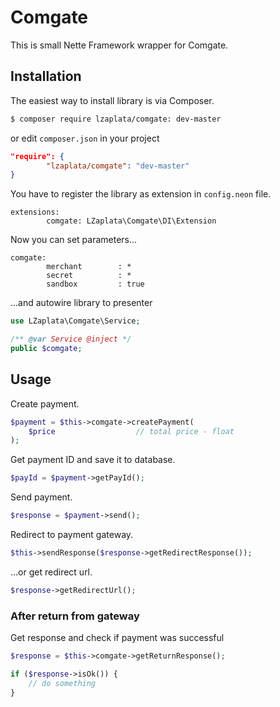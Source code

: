 # Comgate
This is small Nette Framework wrapper for Comgate.

## Installation
The easiest way to install library is via Composer.

````sh
$ composer require lzaplata/comgate: dev-master
````
or edit `composer.json` in your project

````json
"require": {
        "lzaplata/comgate": "dev-master"
}
````

You have to register the library as extension in `config.neon` file.

````neon
extensions:
        comgate: LZaplata\Comgate\DI\Extension
````

Now you can set parameters...

````neon
comgate:
        merchant        : *
        secret          : *
        sandbox         : true                    
````

...and autowire library to presenter

````php
use LZaplata\Comgate\Service;

/** @var Service @inject */
public $comgate;
````

## Usage
Create payment.

````php
$payment = $this->comgate->createPayment(
    $price                  // total price - float
);
````

Get payment ID and save it to database.

````php
$payId = $payment->getPayId();
````

Send payment.

````php
$response = $payment->send();
````

Redirect to payment gateway.

````php
$this->sendResponse($response->getRedirectResponse());
````

...or get redirect url.

````php
$response->getRedirectUrl();
````

### After return from gateway
Get response and check if payment was successful

````php
$response = $this->comgate->getReturnResponse();

if ($response->isOk()) {
    // do something
}
````